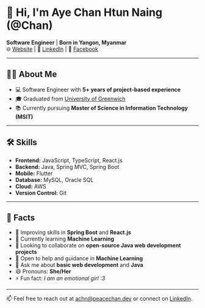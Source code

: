 # 👋 Hi, I'm Aye Chan Htun Naing (@Chan)

**Software Engineer** | **Born in Yangon, Myanmar**  
🌐 [Website](https://peacechan.dev) | 💼 [LinkedIn](https://www.linkedin.com/in/ayechanhtunnaing) | 📘 [Facebook](https://facebook.com/achn.peacechan)

---

## 👩‍💻 About Me

- 💻 Software Engineer with **5+ years of project-based experience**  
- 🎓 Graduated from [University of Greenwich](https://www.gre.ac.uk/)  
- 📚 Currently pursuing **Master of Science in Information Technology (MSIT)**  

---

## 🛠️ Skills

- **Frontend:** JavaScript, TypeScript, React.js  
- **Backend:** Java, Spring MVC, Spring Boot  
- **Mobile:** Flutter  
- **Database:** MySQL, Oracle SQL  
- **Cloud:** AWS  
- **Version Control:** Git  

---

## 📌 Facts

- 🔭 Improving skills in **Spring Boot** and **React.js**  
- 🌱 Currently learning **Machine Learning**  
- 👯 Looking to collaborate on **open-source Java web development projects**  
- 🤔 Open to help and guidance in **Machine Learning**  
- 💬 Ask me about **basic web development** and **Java**  
- 😄 Pronouns: **She/Her**  
- ⚡ Fun fact: *I am an emotional girl :3*  

---

📫 Feel free to reach out at [achn@peacechan.dev](mailto:achn@peacechan.dev) or connect on [LinkedIn](https://www.linkedin.com/in/ayechanhtunnaing).
